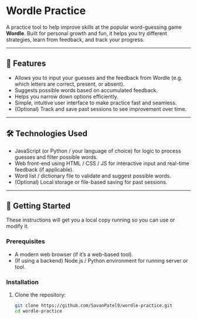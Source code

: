 # Wordle Practice

A practice tool to help improve skills at the popular word-guessing game **Wordle**. Built for personal growth and fun, it helps you try different strategies, learn from feedback, and track your progress.

---

## 🎯 Features

- Allows you to input your guesses and the feedback from Wordle (e.g. which letters are correct, present, or absent).  
- Suggests possible words based on accumulated feedback.  
- Helps you narrow down options efficiently.  
- Simple, intuitive user interface to make practice fast and seamless.  
- (Optional) Track and save past sessions to see improvement over time.

---

## 🛠️ Technologies Used

- JavaScript (or Python / your language of choice) for logic to process guesses and filter possible words.  
- Web front-end using HTML / CSS / JS for interactive input and real-time feedback (if applicable).  
- Word list / dictionary file to validate and suggest possible words.  
- (Optional) Local storage or file-based saving for past sessions.

---

## 🚀 Getting Started

These instructions will get you a local copy running so you can use or modify it.

### Prerequisites

- A modern web browser (if it’s a web-based tool).  
- (If using a backend) Node.js / Python environment for running server or tool.  

### Installation

1. Clone the repository:

   ```bash
   git clone https://github.com/SavanPatel9/wordle-practice.git
   cd wordle-practice
